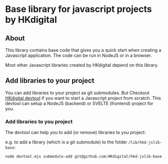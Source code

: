 # Base library for javascript projects by HKdigital

## About

This library contains base code that gives you a quick start when creating a Javascript application. The code can be run in NodeJS or in a browser.

Most other Javascript libraries created by HKdigital depend on this library.

## Add libraries to your project

You can add libraries to your project as git submodules. But Checkout [HKdigital devtool](https://github.com/HKdigital/hkdigital-devtool) if you want to start a Javascript project from scratch. This devtool can setup a NodeJS (backend) or SVELTE (frontend) project for you.

### Add libraries to you project

The devtool can help you to add (or remove) libraries to you project:

e.g. to add a library (which is a git submodule) to the folder `/lib/hkd-jslib-base`:

```bash
node devtool.mjs submodule-add git@github.com:HKdigital/hkd-jslib-base.git
```
